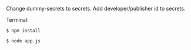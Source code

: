 
Change dummy-secrets to secrets.
Add developer/publisher id to secrets.

Terminal:

`$ npm install`

`$ node app.js`
